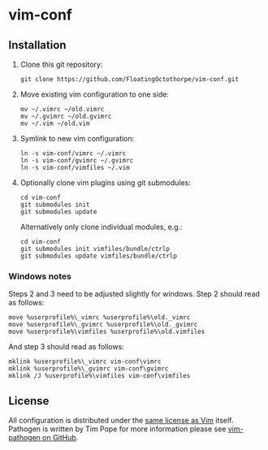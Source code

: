 vim-conf
========

Installation
------------

 1. Clone this git repository:

        git clone https://github.com/FloatingOctothorpe/vim-conf.git

 2. Move existing vim configuration to one side:

        mv ~/.vimrc ~/old.vimrc
        mv ~/.gvimrc ~/old.gvimrc
        mv ~/.vim ~/old.vim

 3. Symlink to new vim configuration:

        ln -s vim-conf/vimrc ~/.vimrc
        ln -s vim-conf/gvimrc ~/.gvimrc
        ln -s vim-conf/vimfiles ~/.vim

 4. Optionally clone vim plugins using git submodules:

        cd vim-conf
        git submodules init
        git submodules update

    Alternatively only clone individual modules, e.g.:

        cd vim-conf
        git submodules init vimfiles/bundle/ctrlp
        git submodules update vimfiles/bundle/ctrlp

### Windows notes
Steps 2 and 3 need to be adjusted slightly for windows. Step 2 should read as
follows:

    move %userprofile%\_vimrc %userprofile%\old._vimrc
    move %userprofile%\_gvimrc %userprofile%\old._gvimrc
    move %userprofile%\vimfiles %userprofile%\old.vimfiles

And step 3 should read as follows:

    mklink %userprofile%\_vimrc vim-conf\vimrc
    mklink %userprofile%\_gvimrc vim-conf\gvimrc
    mklink /J %userprofile%\vimfiles vim-conf\vimfiles

License
-------
All configuration is distributed under the [same license as Vim][vim-license]
itself. Pathogen is written by Tim Pope for more information please see
[vim-pathogen on GitHub][github-pathogen].

[github-pathogen]: https://github.com/tpope/vim-pathogen
[vim-license]: http://vimdoc.sourceforge.net/htmldoc/uganda.html#license
